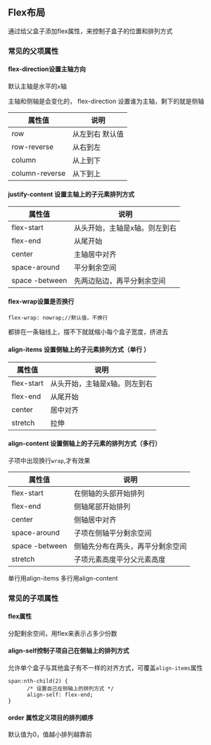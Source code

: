 ## Flex布局



通过给父盒子添加flex属性，来控制子盒子的位置和排列方式



### 常见的父项属性



#### flex-direction设置主轴方向



默认主轴是水平的`x`轴



主轴和侧轴是会变化的， flex-direction 设置谁为主轴，剩下的就是侧轴

| 属性值         | 说明              |
| -------------- | ----------------- |
| row            | 从左到右   默认值 |
| row-reverse    | 从右到左          |
| column         | 从上到下          |
| column-reverse | 从下到上          |



#### justify-content 设置主轴上的子元素排列方式

| 属性值         | 说明                          |
| -------------- | ----------------------------- |
| flex-start     | 从头开始，主轴是x轴。则左到右 |
| flex-end       | 从尾开始                      |
| center         | 主轴居中对齐                  |
| space-around   | 平分剩余空间                  |
| space -between | 先两边贴边，再平分剩余空间    |



#### flex-wrap设置是否换行



```
flex-wrap: nowrap;//默认值，不换行
```



都排在一条轴线上，摆不下就就缩小每个盒子宽度，挤进去



#### align-items 设置侧轴上的子元素排列方式（单行 ）

| 属性值     | 说明                          |
| ---------- | ----------------------------- |
| flex-start | 从头开始，主轴是x轴。则左到右 |
| flex-end   | 从尾开始                      |
| center     | 居中对齐                      |
| stretch    | 拉伸                          |



#### align-content  设置侧轴上的子元素的排列方式（多行）



子项中出现换行`wrap`,才有效果

| 属性值         | 说明                             |
| -------------- | -------------------------------- |
| flex-start     | 在侧轴的头部开始排列             |
| flex-end       | 侧轴尾部开始排列                 |
| center         | 侧轴居中对齐                     |
| space-around   | 子项在侧轴平分剩余空间           |
| space -between | 侧轴先分布在两头，再平分剩余空间 |
| stretch        | 子项元素高度平分父元素高度       |



单行用align-items  多行用align-content



### 常见的子项属性



#### flex属性



分配剩余空间，用flex来表示占多少份数



#### align-self控制子项自己在侧轴上的排列方式



允许单个盒子与其他盒子有不一样的对齐方式，可覆盖`align-items`属性



```
span:nth-child(2) {
      /* 设置自己在侧轴上的排列方式 */
      align-self: flex-end;
}
```



#### order 属性定义项目的排列顺序



默认值为0，值越小排列越靠前